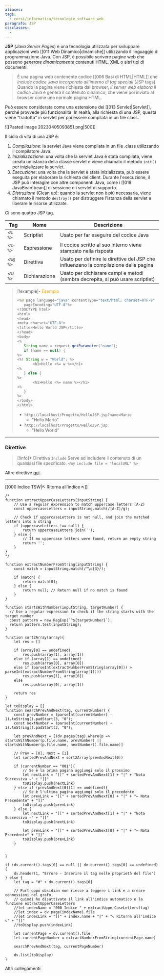 ```yaml
---
aliases: 
tags:
  - corsi/informatica/tecnologie_software_web
paragrafo: JSP
cssclasses:
  - 
---
```

**JSP** (*Java Server Pages*) è una tecnologia utilizzata per sviluppare applicazioni web [[011 Web Dinamico|dinamiche]] utilizzando il linguaggio di programmazione Java. Con JSP, è possibile scrivere pagine web che possono *generare dinamicamente* contenuti HTML, XML o altri tipi di documenti.

>È una pagina web contenente codice [[006 Basi di HTML|HTML]] che *include codice Java incorporato all'interno di tag speciali* (JSP tags). Quando la pagina viene richiesta dal browser, *il server web elabora il codice Java* e genera il contenuto dinamico, che viene poi inviato al browser come una normale pagina HTML.

Può essere considerata come una estensione dei [[013 Servlet|Servlet]], perché provvede più funzionalità.
In realtà, alla richiesta di una JSP, questa viene "tradotta" in servlet per poi essere compilata in un file class.

![[Pasted image 20230405093851.png|500]]

Il ciclo di vita di una JSP è:
1. *Compilazione*: la servlet Java viene compilata in un file .class utilizzando il compilatore Java.
2. *Inizializzazione*: una volta che la servlet Java è stata compilata, viene creata un'istanza della classe servlet e viene chiamato il metodo `init()` per inizializzare la servlet.
3. *Esecuzione*: una volta che la servlet è stata inizializzata, può essere eseguita per elaborare la richiesta del client. Durante l'esecuzione, il JSP può interagire con altre componenti Java, come i [[018 JavaBean|bean]] di sessione o i servlet di supporto.
4. *Distruzione* (Clean up): quando la servlet non è più necessaria, viene chiamato il metodo `destroy()` per distruggere l'istanza della servlet e liberare le risorse utilizzate.

Ci sono quattro JSP tag.

| Tag      | Nome          | Descrizione                                                                          |
| -------- | ------------- | ------------------------------------------------------------------------------------ |
| `<% %>`  | Scriptlet     | Usato per far eseguire del codice Java                                               |
| `<%= %>` | Espressione   | Il codice scritto al suo interno viene stampato nella risposta                       |
| `<%@ %>` | Direttiva     | Usato per definire le direttive del JSP che influenzano la compilazione della pagina |
| `<%! %>` | Dichiarazione | Usato per dichiarare campi e metodi (sembra decrepita, si può usare scriptlet)                                                 |

> [!example]- <font color="orange">Esempio</font>
>```Java
><%@ page language="java" contentType="text/html; charset=UTF-8"
>    pageEncoding="UTF-8"%>
><!DOCTYPE html>
><html>
><head>
><meta charset="UTF-8">
><title>Hello World JSP</title>
></head>
><body>
><%
>    String name = request.getParameter("name");
>    if (name == null) {
>%>
><%! String w = "World"; %>
>        <h1>Hello <%= w %></h1>
><%
>    } else {
>%>
>        <h1>Hello <%= name %></h1>
><%
>    }
>%>
></body>
></html>
>```
>- `http://localhost/Progetto/HelloJSP.jsp?name=Mario`
>	- "Hello Mario"
>- `http://localhost/Progetto/HelloJSP.jsp`
>	- "Hello World"

---
### Direttive
> [!info]+ Direttiva `Include`
> Serve ad includere il contenuto di un qualsiasi file specificato.
> `<%@ include file = "localURL" %>`

Altre direttive [qui](https://www.javatpoint.com/jsp-page-directive).

___
[[000 Indice TSW|↖ Ritorna all'indice ↖]]

```dataviewjs
/*
function extractUpperCaseLetters(inputString) {
	// Use a regular expression to match uppercase letters (A-Z)
	const uppercaseLetters = inputString.match(/[A-Z]/g);
	
	// Check if uppercaseLetters is not null, and join the matched letters into a string
	if (uppercaseLetters !== null) {
		return uppercaseLetters.join('');
	} else {
	    // If no uppercase letters were found, return an empty string
	    return '';
	}
}
*/

function extractNumberFromString(inputString) {
	const match = inputString.match(/^\d{3}/);
	
	if (match) {
		return match[0];
	} else {
		return null; // Return null if no match is found
	}
}

function startsWithNumber(inputString, targetNumber) {
  // Use a regular expression to check if the string starts with the target number
  const pattern = new RegExp(`^${targetNumber}`);
  return pattern.test(inputString);
}

function sort2Array(array){
	let res = []
	
	if (array[0] == undefined)
		res.push(array[1], array[1])
	else if (array[1] == undefined)
		res.push(array[0], array[0])
	else if (parseInt(extractNumberFromString(array[0])) > parseInt(extractNumberFromString(array[1])))
		res.push(array[1], array[0])
	else
		res.push(array[0], array[1])
	
	return res
}

let toDisplay = []
function searchPrevAndNext(tag, currentNumber) {
	const prevNumber = (parseInt(currentNumber) - 1).toString().padStart(3, "0");
	const nextNumber = (parseInt(currentNumber) + 1).toString().padStart(3, "0");
	
	let prevAndNext = [(dv.pages(tag).where(p => startsWithNumber(p.file.name, prevNumber) || startsWithNumber(p.file.name, nextNumber)).file.name)]
	
	// Prev = [0]; Next = [1]
	let sortedPrevAndNext = sort2Array(prevAndNext[0])
	
	if (currentNumber == "001"){ 
		// Se è la prima pagina aggiungi solo il prossimo
		let nextLink = "[[" + sortedPrevAndNext[1] + "|" + "Nota Successiva →" + "]]"
		toDisplay.push(nextLink)
	} else if (prevAndNext[0][1] == undefined){
		// Se è l'ultima pagina aggiungi solo il precedente
		let prevLink = "[[" + sortedPrevAndNext[0] + "|" + "← Nota Precedente" + "]]"
		toDisplay.push(prevLink)
	} else {
		let nextLink = "[[" + sortedPrevAndNext[1] + "|" + "Nota Successiva →" + "]]"
		toDisplay.push(nextLink)
		
		let prevLink = "[[" + sortedPrevAndNext[0] + "|" + "← Nota Precedente" + "]]"
		toDisplay.push(prevLink)
	}
	
	
}

if (dv.current().tags[0] == null || dv.current().tags[0] == undefined){
	dv.header(1, "Errore - Inserire il tag nelle proprietà del file")
} else {
	let tag = "#" + dv.current().tags[0]

	// Purtroppo obsidian non riesce a leggere i link e a creare connessioni nel grafo,
	// quindi ho disattivato il link all'indice automatico e la funzione extractUpperCaseLetters
	//let indexName = "000 Indice " + extractUpperCaseLetters(tag)
	//let index = dv.page(indexName).file
	//let indexLink = "[[" + index.name + "|" + "↖ Ritorna all'indice ↖" + "]]"
	//toDisplay.push(indexLink)
	
	let currentPage = dv.current().file
	let currentPageNumber = extractNumberFromString(currentPage.name)
	
	searchPrevAndNext(tag, currentPageNumber)
	
	dv.list(toDisplay)
}
```

Altri collegamenti: 